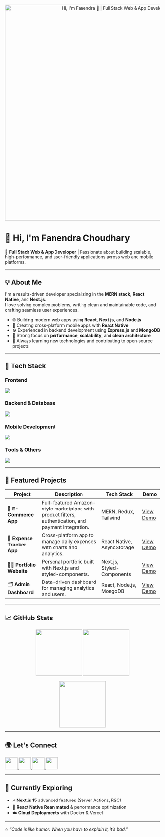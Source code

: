 <!-- Banner/Header -->
<p align="center">
  <img src="https://user-images.githubusercontent.com/5869/your-banner-placeholder.png" alt="Hi, I'm Fanendra 👋 | Full Stack Web & App Developer" width="700"/>
</p>

# 👋 Hi, I'm Fanendra Choudhary  

🚀 **Full Stack Web & App Developer** | Passionate about building scalable, high-performance, and user-friendly applications across web and mobile platforms.

---

## 💡 About Me  
I'm a results-driven developer specializing in the **MERN stack**, **React Native**, and **Next.js**.  
I love solving complex problems, writing clean and maintainable code, and crafting seamless user experiences.

- 🌐 Building modern web apps using **React**, **Next.js**, and **Node.js**
- 📱 Creating cross-platform mobile apps with **React Native**
- ⚙️ Experienced in backend development using **Express.js** and **MongoDB**
- 🧩 Strong focus on **performance**, **scalability**, and **clean architecture**
- 🧠 Always learning new technologies and contributing to open-source projects

---

## 🧰 Tech Stack

### **Frontend**
<p>
  <img src="https://skillicons.dev/icons?i=react,next,typescript,javascript,html,css,tailwind,redux,styledcomponents" />
</p>

### **Backend & Database**
<p>
  <img src="https://skillicons.dev/icons?i=nodejs,express,mongodb,postgres" />
</p>

### **Mobile Development**
<p>
  <img src="https://skillicons.dev/icons?i=react,androidstudio" />
</p>

### **Tools & Others**
<p>
  <img src="https://skillicons.dev/icons?i=git,github,postman,vscode,figma,linux,docker" />
</p>

---

## 🧩 Featured Projects

| Project | Description | Tech Stack | Demo |
|----------|--------------|-------------|------|
| 🛒 **E-Commerce App** | Full-featured Amazon-style marketplace with product filters, authentication, and payment integration. | MERN, Redux, Tailwind | [View Demo](#) |
| 🧾 **Expense Tracker App** | Cross-platform app to manage daily expenses with charts and analytics. | React Native, AsyncStorage | [View Demo](#) |
| 🧑‍💼 **Portfolio Website** | Personal portfolio built with Next.js and styled-components. | Next.js, Styled-Components | [View Demo](#) |
| 🗂️ **Admin Dashboard** | Data-driven dashboard for managing analytics and users. | React, Node.js, MongoDB | [View Demo](#) |

---

## 📈 GitHub Stats

<p align="center">
  <img src="https://github-readme-stats.vercel.app/api?username=fanendra5869&show_icons=true&theme=react&hide_border=true" height="150" />
  <img src="https://github-readme-streak-stats.herokuapp.com/?user=fanendra5869&theme=react&hide_border=true" height="150" />
</p>

<p align="center">
  <img src="https://github-readme-stats.vercel.app/api/top-langs/?username=fanendra5869&layout=compact&theme=react&hide_border=true" height="150" />
</p>

---

## 🌍 Let's Connect

<p align="left">
  <a href="https://www.linkedin.com/in/fanendra-choudhary-313808265" target="_blank">
    <img src="https://skillicons.dev/icons?i=linkedin" height="40" />
  </a>
  <a href="mailto:fanendrachoudhary5869@gmail.com">
    <img src="https://skillicons.dev/icons?i=gmail" height="40" />
  </a>
  <a href="https://github.com/fanendra5869" target="_blank">
    <img src="https://skillicons.dev/icons?i=github" height="40" />
  </a>
  <a href="https://fanendra-portfolio.vercel.app" target="_blank">
    <img src="https://skillicons.dev/icons?i=vercel" height="40" />
  </a>
</p>

---

## 🧠 Currently Exploring
- ⚡ **Next.js 15** advanced features (Server Actions, RSC)
- 📱 **React Native Reanimated** & performance optimization
- ☁️ **Cloud Deployments** with Docker & Vercel

---

⭐️ _“Code is like humor. When you have to explain it, it’s bad.”_  
